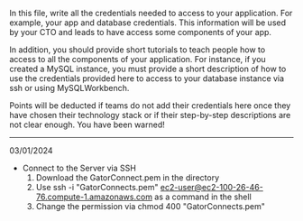In this file, write all the credentials needed to access to your application. For example, your app and database credentials.
This information will be used by your CTO and leads to have access some components of your app. 

In addition, you should provide short tutorials to teach people how to access to all the 
components of your application. For instance, if you created a MySQL instance, you must provide 
a short description of how to use the credentials provided here to access to your database instance via ssh or 
using MySQLWorkbench. 

Points will be deducted if teams do not add their credentials here once they have chosen their 
technology stack or if their step-by-step descriptions are not clear enough. You have been warned! 



*********************************************************************************************************************************************

03/01/2024

- Connect to the Server via SSH
  1. Download the GatorConnect.pem in the directory
  2. Use ssh -i "GatorConnects.pem" ec2-user@ec2-100-26-46-76.compute-1.amazonaws.com as a command in the shell
  3. Change the permission via chmod 400 "GatorConnects.pem"

